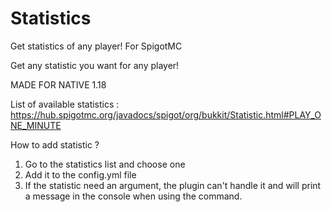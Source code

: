 # Statistics
Get statistics of any player! For SpigotMC

Get any statistic you want for any player! 

MADE FOR NATIVE 1.18

List of available statistics : https://hub.spigotmc.org/javadocs/spigot/org/bukkit/Statistic.html#PLAY_ONE_MINUTE

How to add statistic ?
1. Go to the statistics list and choose one
2. Add it to the config.yml file
3. If the statistic need an argument, the plugin can't handle it and will print a message in the console when using the command.
